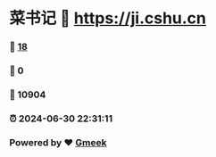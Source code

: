 # 菜书记 :link: https://ji.cshu.cn 
### :page_facing_up: [18](https://ji.cshu.cn/tag.html) 
### :speech_balloon: 0 
### :hibiscus: 10904 
### :alarm_clock: 2024-06-30 22:31:11 
### Powered by :heart: [Gmeek](https://github.com/Meekdai/Gmeek)
